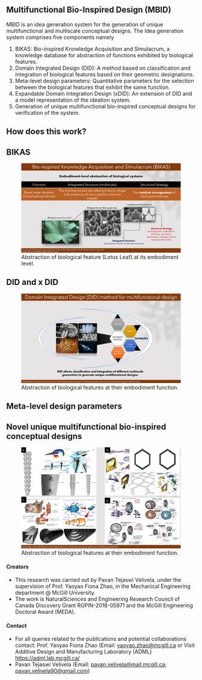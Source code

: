 ## Multifunctional Bio-Inspired Design (MBID)
MBID is an idea generation system for the generation of unique multifunctional and multiscale conceptual designs. The Idea generation system comprises five components namely
1. BIKAS: Bio-inspired Knowledge Acquisition and Simulacrum, a knowledge database for abstraction of functions exhibited by biological features.
2. Domain Integrated Design (DID): A method based on classification and integration of biological features based on their geometric designations.
3. Meta-level design parameters: Quantitative parameters for the selection between the biological features that exhibit the same function.
4. Expandable Domain Integration Design (xDID): An extension of DID and a model representation of the ideation system.
5. Generation of unique multifunctional bio-inspired conceptual designs for verification of the system.

## How does this work?

## BIKAS

<figure>
    <img src="Image-2.png"
         alt="BIKAS">
    <figcaption>Abstraction of biological feature (Lotus Leaf) at its embodiment level.</figcaption>
</figure>

## DID and x DID

<figure>
    <img src="Image-4.png"
         alt="BIKAS">
    <figcaption>Abstraction of biological features at their embodiment function.</figcaption>
</figure>

## Meta-level design parameters

## Novel unique multifunctional bio-inspired conceptual designs

<figure>
    <img src="Image-5.png"
         alt="BIKAS">
    <figcaption>Abstraction of biological features at their embodiment function.</figcaption>
</figure>


#### Creators
- This research was carried out by Pavan Tejaswi Velivela, under the supervision of Prof. Yaoyao Fiona Zhao, in the Mechanical Engineering department @ McGill University.
- The work is NaturalSciences and Engineering Research Council of Canada Discovery Grant RGPIN-2018-05971 and the McGill Engineering Doctoral Award (MEDA).

#### Contact
- For all queries related to the publications and potential collaborations contact: Prof. Yaoyao Fiona Zhao (Email: <yaoyao.zhao@mcgill.ca> or Visit Additive Design and Manufacturing Laboratory (ADML) <https://adml.lab.mcgill.ca/>
- Pavan Tejaswi Velivela (Email: <pavan.velivela@mail.mcgill.ca>; <pavan.velivela90@gmail.com>)

